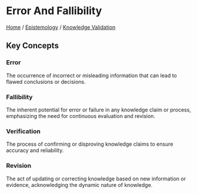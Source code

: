 # Error And Fallibility

[Home](../../../../README.md) / [Epistemology](../../../../epistemology/README.md) / [Knowledge Validation](../../../epistemology/knowledge_validation/README.md)

## Key Concepts

### Error

The occurrence of incorrect or misleading information that can lead to flawed conclusions or decisions.

### Fallibility

The inherent potential for error or failure in any knowledge claim or process, emphasizing the need for continuous evaluation and revision.

### Verification

The process of confirming or disproving knowledge claims to ensure accuracy and reliability.

### Revision

The act of updating or correcting knowledge based on new information or evidence, acknowledging the dynamic nature of knowledge.

